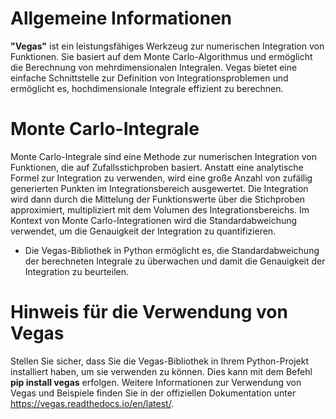 # Allgemeine Informationen
**"Vegas"** ist ein leistungsfähiges Werkzeug zur numerischen Integration von Funktionen. Sie basiert auf dem Monte Carlo-Algorithmus und ermöglicht die Berechnung von mehrdimensionalen Integralen. Vegas bietet eine einfache Schnittstelle zur Definition von Integrationsproblemen und ermöglicht es, hochdimensionale Integrale effizient zu berechnen.

# Monte Carlo-Integrale
Monte Carlo-Integrale sind eine Methode zur numerischen Integration von Funktionen, die auf Zufallsstichproben basiert. Anstatt eine analytische Formel zur Integration zu verwenden, wird eine große Anzahl von zufällig generierten Punkten im Integrationsbereich ausgewertet. Die Integration wird dann durch die Mittelung der Funktionswerte über die Stichproben approximiert, multipliziert mit dem Volumen des Integrationsbereichs. Im Kontext von Monte Carlo-Integrationen wird die Standardabweichung verwendet, um die Genauigkeit der Integration zu quantifizieren.
- Die Vegas-Bibliothek in Python ermöglicht es, die Standardabweichung der berechneten Integrale zu überwachen und damit die Genauigkeit der Integration zu beurteilen.

# Hinweis für die Verwendung von Vegas
Stellen Sie sicher, dass Sie die Vegas-Bibliothek in Ihrem Python-Projekt installiert haben, um sie verwenden zu können. Dies kann mit dem Befehl **pip install vegas** erfolgen.
Weitere Informationen zur Verwendung von Vegas und Beispiele finden Sie in der offiziellen Dokumentation unter https://vegas.readthedocs.io/en/latest/.
